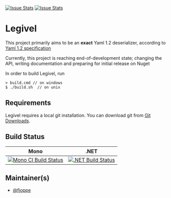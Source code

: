 [![Issue Stats](http://issuestats.com/github/fjoppe/Legivel/badge/issue)](http://issuestats.com/github/fjoppe/Legivel)
[![Issue Stats](http://issuestats.com/github/fjoppe/Legivel/badge/pr)](http://issuestats.com/github/fjoppe/Legivel)

# Legivel

This project primarily aims to be an **exact** Yaml 1.2 deserializer, according to [Yaml 1.2 specification](http://www.yaml.org/spec/1.2/spec.html)

Currently, this project is reaching end-of-development state; changing the API, writing documentation and preparing for 
initial release on Nuget

In order to build Legivel, run 

    > build.cmd // on windows    
    $ ./build.sh  // on unix
    

## Requirements

Legivel requires a local git installation. You can download git from [Git Downloads](https://git-scm.com/downloads).

## Build Status

Mono | .NET
---- | ----
[![Mono CI Build Status](https://img.shields.io/travis/fjoppe/Legivel/master.svg)](https://travis-ci.org/fjoppe/Legivel) | [![.NET Build Status](https://img.shields.io/appveyor/ci/fjoppe/Legivel/master.svg)](https://ci.appveyor.com/project/fjoppe/Legivel)

## Maintainer(s)

- [@fjoppe](https://github.com/fjoppe)


